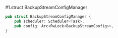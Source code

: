 #1.struct BackupStreamConfigManager

```rust
pub struct BackupStreamConfigManager {
    pub scheduler: Scheduler<Task>,
    pub config: Arc<RwLock<BackupStreamConfig>>,
}
```